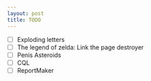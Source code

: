 ```yaml
---
layout: post
title: TODO
---
```


* [ ] Exploding letters
* [ ] The legend of zelda: Link the page destroyer
* [ ] Penis Asteroids
* [ ] CQL
* [ ] ReportMaker